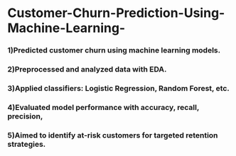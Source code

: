 # Customer-Churn-Prediction-Using-Machine-Learning-
### 1)Predicted customer churn using machine learning models.
### 2)Preprocessed and analyzed data with EDA.
### 3)Applied classifiers: Logistic Regression, Random Forest, etc.
### 4)Evaluated model performance with accuracy, recall, precision, 
### 5)Aimed to identify at-risk customers for targeted retention strategies.

